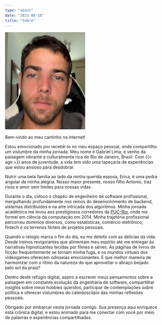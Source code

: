 ```yaml
---
type: "about"
date: "2023-08-18"
title: "Sobre"
---
```

![Avatar](/img/author.jpg)

Bem-vindo ao meu cantinho na internet!

Estou emocionado por recebê-lo no meu espaço pessoal, onde compartilho um vislumbre da minha jornada. Meu nome é Gabriel Lima, e venho da paisagem vibrante e culturalmente rica do Rio de Janeiro, Brasil. Com {{< age >}} anos de juventude, a vida tem sido uma tapeçaria de experiências que estou ansioso para desdobrar.

Nutrir uma bela família ao lado da minha querida esposa, Erica, é uma pedra angular da minha alegria. Nosso maior presente, nosso filho Antonio, traz risos e amor sem limites para nossas vidas.

Durante o dia, coloco o chapéu de engenheiro de software profissional, mergulhando profundamente nos reinos do desenvolvimento de backend, sistemas distribuídos e na arte intricada dos algoritmos. Minha jornada acadêmica me levou aos prestigiosos corredores da [PUC-Rio](http://www.inf.puc-rio.br/), onde me formei em ciência da computação em 2014. Minha trajetória profissional percorreu domínios diversos, como estatísticas, comércio eletrônico, fintech e os terrenos férteis de projetos pessoais.

Quando o relógio marca o fim do dia, eu me deleito com as delícias da vida. Desde treinos revigorantes que alimentam meu espírito até me entregar às narrativas hipnotizantes tecidas por filmes e séries. As páginas de livros de ficção frequentemente se tornam minha fuga, e os mundos virtuais dos videogames oferecem odisseias emocionantes. E que melhor maneira de harmonizar com o ritmo da natureza do que aproveitar o abraço beijado pelo sol da praia?

Dentro deste refúgio digital, aspiro a escrever meus pensamentos sobre a paisagem em constante evolução da engenharia de software, compartilhar insights sobre meus hobbies queridos, participar de contemplações sobre política e oferecer vislumbres do caleidoscópio das minhas reflexões pessoais.

Obrigado por embarcar nesta jornada comigo. Sua presença aqui enriquece esta crônica digital, e estou animado para me conectar com você por meio de palavras e experiências compartilhadas.
